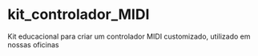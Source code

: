 # kit_controlador_MIDI
Kit educacional para criar um controlador MIDI customizado, utilizado em nossas oficinas
